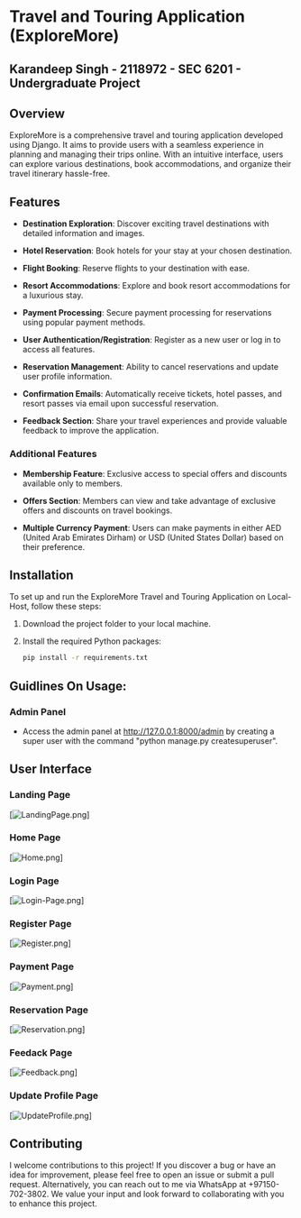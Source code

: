 # Travel and Touring Application (ExploreMore)
## Karandeep Singh - 2118972 - SEC 6201 - Undergraduate Project

## Overview
ExploreMore is a comprehensive travel and touring application developed using Django. It aims to provide users with a seamless experience in planning and managing their trips online. With an intuitive interface, users can explore various destinations, book accommodations, and organize their travel itinerary hassle-free.

## Features
- **Destination Exploration**: Discover exciting travel destinations with detailed information and images.
  
- **Hotel Reservation**: Book hotels for your stay at your chosen destination.
  
- **Flight Booking**: Reserve flights to your destination with ease.
  
- **Resort Accommodations**: Explore and book resort accommodations for a luxurious stay.
  
- **Payment Processing**: Secure payment processing for reservations using popular payment methods.
  
- **User Authentication/Registration**: Register as a new user or log in to access all features.
  
- **Reservation Management**: Ability to cancel reservations and update user profile information.
  
- **Confirmation Emails**: Automatically receive tickets, hotel passes, and resort passes via email upon successful reservation.
  
- **Feedback Section**: Share your travel experiences and provide valuable feedback to improve the application.

### Additional Features
- **Membership Feature**: Exclusive access to special offers and discounts available only to members.
  
- **Offers Section**: Members can view and take advantage of exclusive offers and discounts on travel bookings.

- **Multiple Currency Payment**: Users can make payments in either AED (United Arab Emirates Dirham) or USD (United States Dollar) based on their preference.

## Installation
To set up and run the ExploreMore Travel and Touring Application on Local-Host, follow these steps:

1. Download the project folder to your local machine.

2. Install the required Python packages:
   ```bash
   pip install -r requirements.txt

## Guidlines On Usage:
### Admin Panel
- Access the admin panel at  http://127.0.0.1:8000/admin by creating a super user with the command "python manage.py createsuperuser".

## User Interface
### Landing Page 
[![LandingPage.png](https://i.postimg.cc/sDrCjVQM/landing-Page.png)]

### Home Page
[![Home.png](https://i.postimg.cc/QMWfKTvh/home.png)]

### Login Page
[![Login-Page.png](https://i.postimg.cc/h4VN3Hyc/login.png)]

### Register Page
[![Register.png](https://i.postimg.cc/XYt8Wvqh/register.png)]

### Payment Page
[![Payment.png](https://i.postimg.cc/HWP8RhVv/payment.png)]

### Reservation Page
[![Reservation.png](https://i.postimg.cc/CLBngs8h/reservations.png)]

### Feedack Page
[![Feedback.png](https://i.postimg.cc/hjth3Lgq/feedback.png)]

### Update Profile Page
[![UpdateProfile.png](https://i.postimg.cc/wMtM997f/profile.png)]


## Contributing
I welcome contributions to this project! If you discover a bug or have an idea for improvement, please feel free to open an issue or submit a pull request. Alternatively, you can reach out to me via WhatsApp at +97150-702-3802. We value your input and look forward to collaborating with you to enhance this project.

